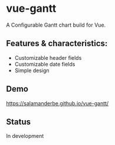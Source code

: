 # vue-gantt

A Configurable Gantt chart build for Vue.

## Features & characteristics:

-   Customizable header fields
-   Customizable date fields
-   Simple design

## Demo

https://salamanderbe.github.io/vue-gantt/

## Status
In development
